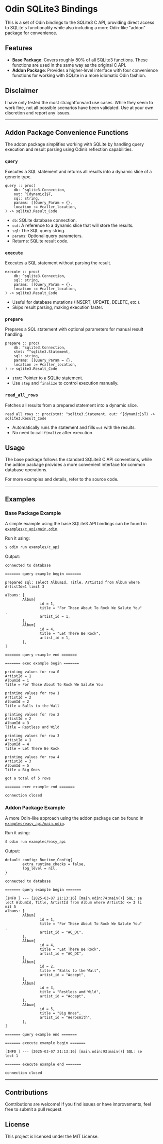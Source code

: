# Odin SQLite3 Bindings

This is a set of Odin bindings to the SQLite3 C API, providing direct access to SQLite's functionality while also including a more Odin-like "addon" package for convenience.

## Features

- **Base Package**: Covers roughly 80% of all SQLite3 functions. These functions are used in the same way as the original C API.
- **Addon Package**: Provides a higher-level interface with four convenience functions for working with SQLite in a more idiomatic Odin fashion.

## Disclaimer

I have only tested the most straightforward use cases. While they seem to work fine, not all possible scenarios have been validated. Use at your own discretion and report any issues.

---

## Addon Package Convenience Functions

The addon package simplifies working with SQLite by handling query execution and result parsing using Odin’s reflection capabilities.

### `query`

Executes a SQL statement and returns all results into a dynamic slice of a generic type.

```odin
query :: proc(
    db: ^sqlite3.Connection,
    out: ^[dynamic]$T,
    sql: string,
    params: []Query_Param = {},
    location := #caller_location,
) -> sqlite3.Result_Code
```

- `db`: SQLite database connection.
- `out`: A reference to a dynamic slice that will store the results.
- `sql`: The SQL query string.
- `params`: Optional query parameters.
- Returns: SQLite result code.

### `execute`

Executes a SQL statement without parsing the result.

```odin
execute :: proc(
    db: ^sqlite3.Connection,
    sql: string,
    params: []Query_Param = {},
    location := #caller_location,
) -> sqlite3.Result_Code
```

- Useful for database mutations (INSERT, UPDATE, DELETE, etc.).
- Skips result parsing, making execution faster.

### `prepare`

Prepares a SQL statement with optional parameters for manual result handling.

```odin
prepare :: proc(
    db: ^sqlite3.Connection,
    stmt: ^^sqlite3.Statement,
    sql: string,
    params: []Query_Param = {},
    location := #caller_location,
) -> sqlite3.Result_Code
```

- `stmt`: Pointer to a SQLite statement.
- Use `step` and `finalize` to control execution manually.

### `read_all_rows`

Fetches all results from a prepared statement into a dynamic slice.

```odin
read_all_rows :: proc(stmt: ^sqlite3.Statement, out: ^[dynamic]$T) -> sqlite3.Result_Code
```

- Automatically runs the statement and fills `out` with the results.
- No need to call `finalize` after execution.

## Usage

The base package follows the standard SQLite3 C API conventions, while the addon package provides a more convenient interface for common database operations.

For more examples and details, refer to the source code.

---

## Examples

### Base Package Example

A simple example using the base SQLite3 API bindings can be found in [`examples/c_api/main.odin`](examples/c_api/main.odin).

Run it using:

```sh
$ odin run examples/c_api
```

Output:

```console
connected to database

======= query example begin =======

prepared sql: select AlbumId, Title, ArtistId from Album where 
ArtistId=1 limit 3

albums: [
        Album{
                id = 1,
                title = "For Those About To Rock We Salute You"
,
                artist_id = 1,
        },
        Album{
                id = 4,
                title = "Let There Be Rock",
                artist_id = 1,
        },
]

======= query example end =======

======= exec example begin =======

printing values for row 0
ArtistId = 1
AlbumId = 1
Title = For Those About To Rock We Salute You

printing values for row 1
ArtistId = 2
AlbumId = 2
Title = Balls to the Wall

printing values for row 2
ArtistId = 2
AlbumId = 3
Title = Restless and Wild

printing values for row 3
ArtistId = 1
AlbumId = 4
Title = Let There Be Rock

printing values for row 4
ArtistId = 3
AlbumId = 5
Title = Big Ones

got a total of 5 rows

======= exec example end =======

connection closed
```

### Addon Package Example

A more Odin-like approach using the addon package can be found in [`examples/easy_api/main.odin`](examples/easy_api/main.odin).

Run it using:

```sh
$ odin run examples/easy_api
```

Output:

```console
default config: Runtime_Config{
        extra_runtime_checks = false,
        log_level = nil,
}

connected to database

======= query example begin =======

[INFO ] --- [2025-03-07 21:13:16] [main.odin:74:main()] SQL: se
lect AlbumId, Title, ArtistId from Album where ArtistId <= 3 li
mit 5
albums: [
        Album{
                id = 1,
                title = "For Those About To Rock We Salute You"
,
                artist_id = "AC_DC",
        },
        Album{
                id = 4,
                title = "Let There Be Rock",
                artist_id = "AC_DC",
        },
        Album{
                id = 2,
                title = "Balls to the Wall",
                artist_id = "Accept",
        },
        Album{
                id = 3,
                title = "Restless and Wild",
                artist_id = "Accept",
        },
        Album{
                id = 5,
                title = "Big Ones",
                artist_id = "Aerosmith",
        },
]

======= query example end =======

======= execute example begin =======

[INFO ] --- [2025-03-07 21:13:16] [main.odin:93:main()] SQL: se
lect 1

======= execute example end =======

connection closed
```

---

## Contributions

Contributions are welcome! If you find issues or have improvements, feel free to submit a pull request.

## License

This project is licensed under the MIT License.

